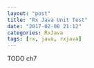 ```yaml
---
layout: "post"
title: "Rx Java Unit Test"
date: "2017-02-08 21:12"
categories: RxJava
tags: [rx, java, rxjava]
---
```


TODO ch7
